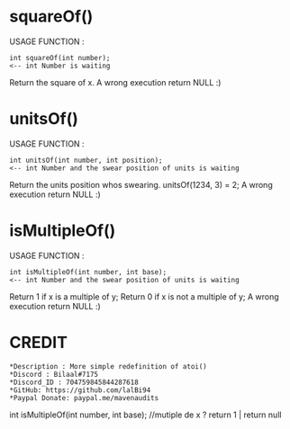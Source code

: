 # squareOf()
USAGE FUNCTION :<br/>
```
int squareOf(int number);                                                  <-- int Number is waiting 
```
Return the square of x.
A wrong execution return NULL :)

# unitsOf()
USAGE FUNCTION :<br/>
```
int unitsOf(int number, int position);                                     <-- int Number and the swear position of units is waiting
```
Return the units position whos swearing. unitsOf(1234, 3) = 2;
A wrong execution return NULL :)

# isMultipleOf()
USAGE FUNCTION :<br/>
```
int isMultipleOf(int number, int base);                                    <-- int Number and the swear position of units is waiting
```
Return 1 if x is a multiple of y;
Return 0 if x is not a multiple of y;
A wrong execution return NULL :)


# CREDIT
    *Description : More simple redefinition of atoi()
    *Discord : Bilaal#7175
    *Discord_ID : 704759845844287618
    *GitHub: https://github.com/lalBi94
    *Paypal Donate: paypal.me/mavenaudits

int isMultipleOf(int number, int base); //mutiple de x ? return 1 | return null